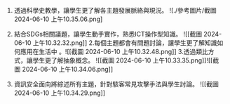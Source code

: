 1. 透過科學史教學，讓學生更了解各主題發展脈絡與現況。
   ![./參考圖片/截圖 2024-06-10 上午10.35.06.png]
2. 結合SDGs相關議題，讓學生動手實作，熟悉ICT操作型知識。
   ![[截圖 2024-06-10 上午10.32.32.png]]
2.每個主題都會有問題討論，讓學生更了解知識如何應用在生活中 。![[截圖 2024-06-10 上午10.32.48.png]]
3.透過類比方式，讓學生更了解抽象概念。 
 ![[截圖 2024-06-10 上午10.33.35.png]]![[截圖 2024-06-10 上午10.34.06.png]]
  
4. 資訊安全面向將綜述所有主題，針對駭客常見攻擊手法與學生討論。
   ![[截圖 2024-06-10 上午10.34.29.png]]
